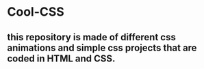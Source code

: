 # Cool-CSS

## this repository is made of different css animations and simple css projects that are coded in HTML and CSS.
